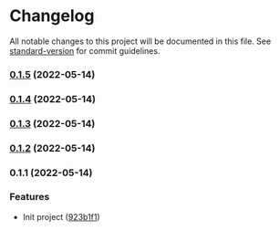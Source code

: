 # Changelog

All notable changes to this project will be documented in this file. See [standard-version](https://github.com/conventional-changelog/standard-version) for commit guidelines.

### [0.1.5](https://github.com/leo91000/vue-tiptap-renderer/compare/v0.1.4...v0.1.5) (2022-05-14)

### [0.1.4](https://github.com/leo91000/vue-tiptap-renderer/compare/v0.1.3...v0.1.4) (2022-05-14)

### [0.1.3](https://github.com/leo91000/vue-tiptap-renderer/compare/v0.1.1...v0.1.3) (2022-05-14)

### [0.1.2](https://github.com/leo91000/vue-tiptap-renderer/compare/v0.1.1...v0.1.2) (2022-05-14)

### 0.1.1 (2022-05-14)


### Features

* Init project ([923b1f1](https://github.com/leo91000/vue-tiptap-renderer/commit/923b1f1adcb75aea0be8acfd058ce99d32cb1968))
